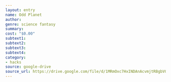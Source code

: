 ```yaml
---
layout: entry 
name: Odd Planet
author: 
genre: science fantasy
summary: 
cost: "$0.00"
subtext1: 
subtext2: 
subtext3: 
subtext4: 
category:
- hacks
source: google-drive
source_url: https://drive.google.com/file/d/1MRmOxc7HxINDAnAcvmjtRBgbV0cIvUCd/view?usp%3Dsharing
---
```

